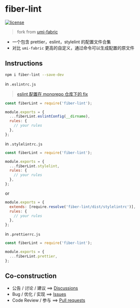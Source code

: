 # fiber-lint

[![license](https://img.shields.io/badge/license-MIT-green?style=flat-square)](https://opensource.org/licenses/MIT)

> fork from [umi-fabric](https://github.com/umijs/fabric)

- 一个包含 prettier，eslint，stylelint 的配置文件合集
- 对比 `umi-fabric` 更高的自定义，通过命令可以生成配置的原文件

## Instructions

```bash
npm i fiber-lint --save-dev
```

in `.eslintrc.js`

> [eslint 配置在 monorepo 仓库下的 fix](https://github.com/umijs/fabric/issues/108#issuecomment-1085071151)

```js
const fiberLint = require('fiber-lint');

module.exports = {
  ...fiberLint.eslintConfig(__dirname),
  rules: {
    // your rules
  },
};
```

in `.stylelintrc.js`

```js
const fiberLint = require('fiber-lint');

module.exports = {
  ...fiberLint.stylelint,
  rules: {
    // your rules
  },
};
```

or

```js
module.exports = {
  extends: [require.resolve('fiber-lint/dist/stylelintrc')],
  rules: {
    // your rules
  },
};
```

in `.prettierrc.js`

```js
const fiberLint = require('fiber-lint');

module.exports = {
  ...fiberLint.prettier,
};
```

## Co-construction

- 公告 / 讨论 / 建议 ==> [Discussions](https://github.com/Saszr/fiber-lint/discussions)
- Bug / 优化 / 实现 ==> [Issues](https://github.com/Saszr/fiber-lint/issues)
- Code Review / 参与 ==> [Pull requests](https://github.com/Saszr/fiber-lint/pulls)
